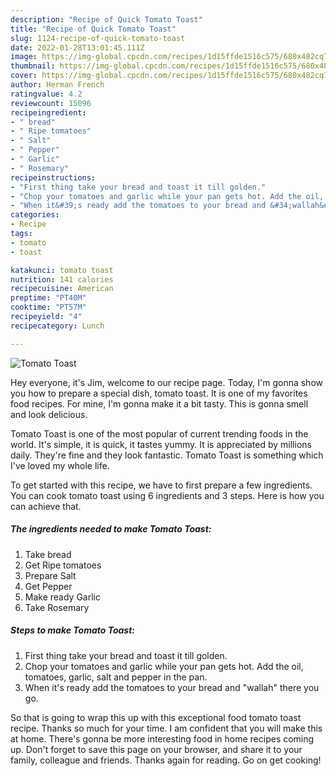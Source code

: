 ```yaml
---
description: "Recipe of Quick Tomato Toast"
title: "Recipe of Quick Tomato Toast"
slug: 1124-recipe-of-quick-tomato-toast
date: 2022-01-28T13:01:45.111Z
image: https://img-global.cpcdn.com/recipes/1d15ffde1516c575/680x482cq70/tomato-toast-recipe-main-photo.jpg
thumbnail: https://img-global.cpcdn.com/recipes/1d15ffde1516c575/680x482cq70/tomato-toast-recipe-main-photo.jpg
cover: https://img-global.cpcdn.com/recipes/1d15ffde1516c575/680x482cq70/tomato-toast-recipe-main-photo.jpg
author: Herman French
ratingvalue: 4.2
reviewcount: 15096
recipeingredient:
- " bread"
- " Ripe tomatoes"
- " Salt"
- " Pepper"
- " Garlic"
- " Rosemary"
recipeinstructions:
- "First thing take your bread and toast it till golden."
- "Chop your tomatoes and garlic while your pan gets hot. Add the oil, tomatoes, garlic, salt and pepper in the pan."
- "When it&#39;s ready add the tomatoes to your bread and &#34;wallah&#34; there you go."
categories:
- Recipe
tags:
- tomato
- toast

katakunci: tomato toast 
nutrition: 141 calories
recipecuisine: American
preptime: "PT40M"
cooktime: "PT57M"
recipeyield: "4"
recipecategory: Lunch

---
```



![Tomato Toast](https://img-global.cpcdn.com/recipes/1d15ffde1516c575/680x482cq70/tomato-toast-recipe-main-photo.jpg)

Hey everyone, it's Jim, welcome to our recipe page. Today, I'm gonna show you how to prepare a special dish, tomato toast. It is one of my favorites food recipes. For mine, I'm gonna make it a bit tasty. This is gonna smell and look delicious.



Tomato Toast is one of the most popular of current trending foods in the world. It's simple, it is quick, it tastes yummy. It is appreciated by millions daily. They're fine and they look fantastic. Tomato Toast is something which I've loved my whole life.


To get started with this recipe, we have to first prepare a few ingredients. You can cook tomato toast using 6 ingredients and 3 steps. Here is how you can achieve that.

<!--inarticleads1-->

##### The ingredients needed to make Tomato Toast:

1. Take  bread
1. Get  Ripe tomatoes
1. Prepare  Salt
1. Get  Pepper
1. Make ready  Garlic
1. Take  Rosemary




<!--inarticleads2-->

##### Steps to make Tomato Toast:

1. First thing take your bread and toast it till golden.
1. Chop your tomatoes and garlic while your pan gets hot. Add the oil, tomatoes, garlic, salt and pepper in the pan.
1. When it&#39;s ready add the tomatoes to your bread and &#34;wallah&#34; there you go.




So that is going to wrap this up with this exceptional food tomato toast recipe. Thanks so much for your time. I am confident that you will make this at home. There's gonna be more interesting food in home recipes coming up. Don't forget to save this page on your browser, and share it to your family, colleague and friends. Thanks again for reading. Go on get cooking!
